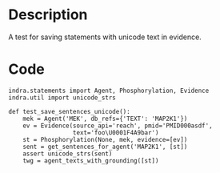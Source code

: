 # Description
A test for saving statements with unicode text in evidence.

# Code
```
indra.statements import Agent, Phosphorylation, Evidence
indra.util import unicode_strs

def test_save_sentences_unicode():
    mek = Agent('MEK', db_refs={'TEXT': 'MAP2K1'})
    ev = Evidence(source_api='reach', pmid='PMID000asdf',
                  text='foo\U0001F4A9bar')
    st = Phosphorylation(None, mek, evidence=[ev])
    sent = get_sentences_for_agent('MAP2K1', [st])
    assert unicode_strs(sent)
    twg = agent_texts_with_grounding([st])

```
